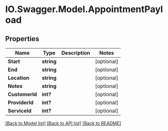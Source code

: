 # IO.Swagger.Model.AppointmentPayload
## Properties

Name | Type | Description | Notes
------------ | ------------- | ------------- | -------------
**Start** | **string** |  | [optional] 
**End** | **string** |  | [optional] 
**Location** | **string** |  | [optional] 
**Notes** | **string** |  | [optional] 
**CustomerId** | **int?** |  | [optional] 
**ProviderId** | **int?** |  | [optional] 
**ServiceId** | **int?** |  | [optional] 

[[Back to Model list]](../README.md#documentation-for-models) [[Back to API list]](../README.md#documentation-for-api-endpoints) [[Back to README]](../README.md)

